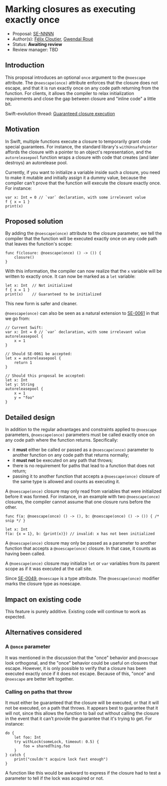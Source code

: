 # Marking closures as executing exactly once

* Proposal: [SE-NNNN](https://github.com/apple/swift-evolution/blob/master/proposals/NNNN-name.md)
* Author(s): [Félix Cloutier](https://github.com/zneak), [Gwendal Roué](https://github.com/groue)
* Status: **Awaiting review**
* Review manager: TBD

## Introduction

This proposal introduces an optional `once` argument to the `@noescape`
attribute. The `@noescape(once)` attribute enforces that the closure does not
escape, and that it is run exactly once on any code path returning from the
function. For clients, it allows the compiler to relax initialization
requirements and close the gap between closure and "inline code" a little bit.

Swift-evolution thread: [Guaranteed closure execution](https://lists.swift.org/pipermail/swift-evolution/Week-of-Mon-20160125/008167.html)

## Motivation

In Swift, multiple functions execute a closure to temporarily grant code
special guarantees. For instance, the standard library's `withUnsafePointer`
affords the closure with a pointer to an object's representation, and the
`autoreleasepool` function wraps a closure with code that creates (and later
destroys) an autorelease pool.

Currently, if you want to initialize a variable inside such a closure, you need
to make it mutable and initially assign it a dummy value, because the compiler
can't prove that the function will execute the closure exactly once. For
instance:

	var x: Int = 0 // `var` declaration, with some irrelevant value
	f { x = 1 }
	print(x)

## Proposed solution

By adding the `@noescape(once)` attribute to the closure parameter, we tell the
compiler that the function will be executed exactly once on any code path that
leaves the function's scope:

	func f(closure: @noescape(once) () -> ()) {
	    closure()
	}

With this information, the compiler can now realize that the `x` variable will
be written to exactly once. It can now be marked as a `let` variable:

	let x: Int  // Not initialized
	f { x = 1 }
	print(x)    // Guaranteed to be initialized

This new form is safer and cleaner.

`@noescape(once)` can also be seen as a natural extension to [SE-0061](https://github.com/apple/swift-evolution/blob/master/proposals/0061-autoreleasepool-signature.md) in that we go from:

	// Current Swift:
	var x: Int = 0 // `var` declaration, with some irrelevant value
	autoreleasepool {
	    x = 1
	}
	
	// Should SE-0061 be accepted:
	let x = autoreleasepool {
	    return 1
	}
	
	// Should this proposal be accepted:
	let x: Int
	let y: String
	autoreleasepool {
	    x = 1
	    y = "foo"
	}


## Detailed design

In addition to the regular advantages and constraints applied to `@noescape`
parameters, `@noescape(once)` parameters must be called exactly once on any code
path where the function returns. Specifically:

* it **must** either be called or passed as a `@noescape(once)` parameter to
	another function on any code path that returns normally;
* it **must not** be executed on any path that throws;
* there is no requirement for paths that lead to a function that does not return;
* passing it to another function that accepts a `@noescape(once)` closure of the
	same type is allowed and counts as executing it.

A `@noescape(once)` closure may only read from variables that were initialized
before it was formed. For instance, in an example with two `@noescape(once)`
closures, the compiler cannot assume that one closure runs before the other.

	func f(a: @noescape(once) () -> (), b: @noescape(once) () -> ()) { /* snip */ }
	
	let x: Int
	f(a: {x = 1}, b: {print(x)}) // invalid: x has not been initialized

A `@noescape(once)` closure may only be passed as a parameter to another
function that accepts a `@noescape(once)` closure. In that case, it counts as
having been called.

A `@noescape(once)` closure may initialize `let` or
`var` variables from its parent scope as if it was executed at the call site.

Since [SE-0049](https://github.com/apple/swift-evolution/blob/master/proposals/0049-noescape-autoclosure-type-attrs.md),
`@noescape` is a type attribute. The `@noescape(once)` modifier marks the
closure type as noescape.

## Impact on existing code

This feature is purely additive. Existing code will continue to work as
expected.

## Alternatives considered

### A `@once` parameter

It was mentioned in the discussion that the "once" behavior and `@noescape` look
orthogonal, and the "once" behavior could be useful on closures that escape.
However, it is only possible to verify that a closure has been executed exactly
once if it does not escape. Because of this, "once" and `@noescape` are better
left together.

### Calling on paths that throw

It must either be guaranteed that the closure will be executed, or that it will
not be executed, on a path that throws. It appears best to guarantee that it
will not, since this allows the function to bail out without calling the closure
in the event that it can't provide the guarantee that it's trying to get. For
instance:

	do {
		let foo: Int
		try withLock(someLock, timeout: 0.5) {
			foo = sharedThing.foo
		}
	} catch {
		print("couldn't acquire lock fast enough")
	}

A function like this would be awkward to express if the closure had to test
a parameter to tell if the lock was acquired or not.

